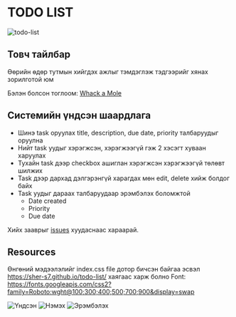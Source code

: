 # TODO LIST

![todo-list](https://github.com/Leap2k20/todo-list/blob/master/assets/intro.png)

## Товч тайлбар

Өөрийн өдөр тутмын хийгдэх ажлыг тэмдэглэж тэдгээрийг хянах зорилготой юм

Бэлэн болсон тоглоом: [Whack a Mole](https://vanntile.github.io/JavaScript30/30%20-%20Whack%20A%20Mole/)

## Системийн үндсэн шаардлага
  - Шинэ task оруулах title, description, due date, priority талбаруудыг    оруулна
  - Нийт task уудыг хэрэгжсэн, хэрэгжээгүй гэж 2 хэсэгт хуваан харуулах
  - Тухайн task дээр checkbox ашиглан хэрэгжсэн хэрэгжээгүй төлөвт шилжих
  - Task дээр дархад дэлгэрэнгүй харагдах мөн edit, delete хийж болдог байх
  - Task уудыг дараах талбаруудаар эрэмбэлэх боломжтой
    - Date created
    - Priority
    - Due date

Хийх зааврыг [issues](https://github.com/Leap2k20/todo-list/issues) хуудаснаас хараарай.

## Resources

Өнгөний мэдээлэлийг index.css file дотор бичсэн байгаа эсвэл https://sher-s7.github.io/todo-list/ хаягаас харж болно
Font: https://fonts.googleapis.com/css2?family=Roboto:wght@100;300;400;500;700;900&display=swap


![Үндсэн](https://github.com/Leap2k20/todo-list/blob/master/assets/main.png)
![Нэмэх](https://github.com/Leap2k20/todo-list/blob/master/assets/addTask.png)
![Эрэмбэлэх](https://github.com/Leap2k20/todo-list/blob/master/assets/sort.png)

